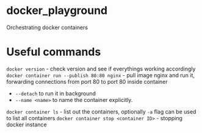 # docker_playground
Orchestrating docker containers

# Useful commands
`docker version` - check version and see if everythings working accordingly  
`docker container run --publish 80:80 nginx` - pull image nginx and run it, forwarding connections from port 80 to port 80 inside container  
* `--detach` to run it in background
* `--name <name>` to name the container explicitly.  

`docker container ls` - list out the containers, optionally `-a` flag can be used to list all containers
`docker container stop <container ID>` - stopping docker instance
